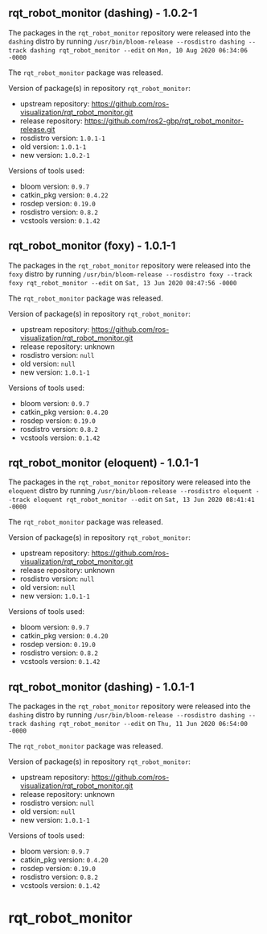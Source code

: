 ## rqt_robot_monitor (dashing) - 1.0.2-1

The packages in the `rqt_robot_monitor` repository were released into the `dashing` distro by running `/usr/bin/bloom-release --rosdistro dashing --track dashing rqt_robot_monitor --edit` on `Mon, 10 Aug 2020 06:34:06 -0000`

The `rqt_robot_monitor` package was released.

Version of package(s) in repository `rqt_robot_monitor`:

- upstream repository: https://github.com/ros-visualization/rqt_robot_monitor.git
- release repository: https://github.com/ros2-gbp/rqt_robot_monitor-release.git
- rosdistro version: `1.0.1-1`
- old version: `1.0.1-1`
- new version: `1.0.2-1`

Versions of tools used:

- bloom version: `0.9.7`
- catkin_pkg version: `0.4.22`
- rosdep version: `0.19.0`
- rosdistro version: `0.8.2`
- vcstools version: `0.1.42`


## rqt_robot_monitor (foxy) - 1.0.1-1

The packages in the `rqt_robot_monitor` repository were released into the `foxy` distro by running `/usr/bin/bloom-release --rosdistro foxy --track foxy rqt_robot_monitor --edit` on `Sat, 13 Jun 2020 08:47:56 -0000`

The `rqt_robot_monitor` package was released.

Version of package(s) in repository `rqt_robot_monitor`:

- upstream repository: https://github.com/ros-visualization/rqt_robot_monitor.git
- release repository: unknown
- rosdistro version: `null`
- old version: `null`
- new version: `1.0.1-1`

Versions of tools used:

- bloom version: `0.9.7`
- catkin_pkg version: `0.4.20`
- rosdep version: `0.19.0`
- rosdistro version: `0.8.2`
- vcstools version: `0.1.42`


## rqt_robot_monitor (eloquent) - 1.0.1-1

The packages in the `rqt_robot_monitor` repository were released into the `eloquent` distro by running `/usr/bin/bloom-release --rosdistro eloquent --track eloquent rqt_robot_monitor --edit` on `Sat, 13 Jun 2020 08:41:41 -0000`

The `rqt_robot_monitor` package was released.

Version of package(s) in repository `rqt_robot_monitor`:

- upstream repository: https://github.com/ros-visualization/rqt_robot_monitor.git
- release repository: unknown
- rosdistro version: `null`
- old version: `null`
- new version: `1.0.1-1`

Versions of tools used:

- bloom version: `0.9.7`
- catkin_pkg version: `0.4.20`
- rosdep version: `0.19.0`
- rosdistro version: `0.8.2`
- vcstools version: `0.1.42`


## rqt_robot_monitor (dashing) - 1.0.1-1

The packages in the `rqt_robot_monitor` repository were released into the `dashing` distro by running `/usr/bin/bloom-release --rosdistro dashing --track dashing rqt_robot_monitor --edit` on `Thu, 11 Jun 2020 06:54:00 -0000`

The `rqt_robot_monitor` package was released.

Version of package(s) in repository `rqt_robot_monitor`:

- upstream repository: https://github.com/ros-visualization/rqt_robot_monitor.git
- release repository: unknown
- rosdistro version: `null`
- old version: `null`
- new version: `1.0.1-1`

Versions of tools used:

- bloom version: `0.9.7`
- catkin_pkg version: `0.4.20`
- rosdep version: `0.19.0`
- rosdistro version: `0.8.2`
- vcstools version: `0.1.42`


# rqt_robot_monitor